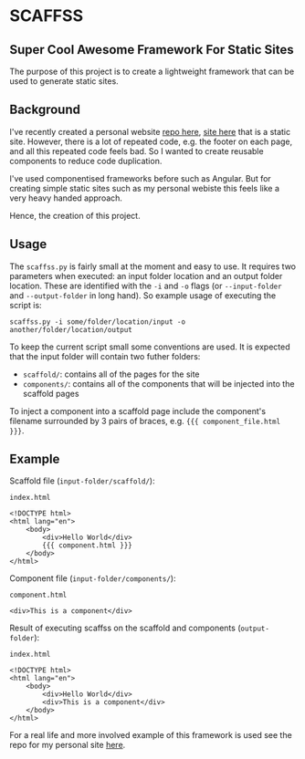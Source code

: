 # SCAFFSS

## Super Cool Awesome Framework For Static Sites

The purpose of this project is to create a lightweight framework that can be used to generate static sites.

## Background

I've recently created a personal website [repo here](https://github.com/twarsop/personal-website), [site here](http://tomwarsop.com/) that is a static site. However, there is a lot of repeated code, e.g. the footer on each page, and all this repeated code feels bad. So I wanted to create reusable components to reduce code duplication.

I've used componentised frameworks before such as Angular. But for creating simple static sites such as my personal webiste this feels like a very heavy handed approach.

Hence, the creation of this project.

## Usage

The `scaffss.py` is fairly small at the moment and easy to use. It requires two parameters when executed: an input folder location and an output folder location. These are identified with the `-i` and `-o` flags (or `--input-folder` and `--output-folder` in long hand). So example usage of executing the script is:

```
scaffss.py -i some/folder/location/input -o another/folder/location/output
```

To keep the current script small some conventions are used. It is expected that the input folder will contain two futher folders:
- `scaffold/`: contains all of the pages for the site
- `components/`: contains all of the components that will be injected into the scaffold pages

To inject a component into a scaffold page include the component's filename surrounded by 3 pairs of braces, e.g. `{{{ component_file.html }}}`.

## Example

Scaffold file (`input-folder/scaffold/`):

```
index.html

<!DOCTYPE html>
<html lang="en">
    <body>
        <div>Hello World</div>
        {{{ component.html }}}
    </body>
</html>
```

Component file (`input-folder/components/`):

```
component.html

<div>This is a component</div>
```

Result of executing scaffss on the scaffold and components (`output-folder`):

```
index.html

<!DOCTYPE html>
<html lang="en">
    <body>
        <div>Hello World</div>
        <div>This is a component</div>
    </body>
</html>
```

For a real life and more involved example of this framework is used see the repo for my personal site [here](https://github.com/twarsop/personal-website).